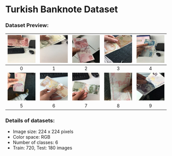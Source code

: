 # Turkish Banknote Dataset

### Dataset Preview:

|<img src="test/10/IMG_1922 resized.jpg">|<img src="test/20/IMG_1942resized.jpg">|<img src="test/10/IMG_3849 resized.jpg">|<img src="test/50/IMG_1871resized.jpg">|<img src="test/100/IMG_1900resized.jpg">|
|:-:|:-:|:-:|:-:|:-:|
|0|1|2|3|4|
|<img src="test/200/IMG_2064resized.jpg">|<img src="test/50/IMG_3216resized.jpg">|<img src="test/20/IMG_3154resized.jpg">|<img src="test/10/IMG_3935 resized.jpg">|<img src="test/5/IMG_3517 resized.jpg">|
|5|6|7|8|9|

### Details of datasets:
- Image size: 224 x 224 pixels
- Color space: RGB
- Number of classes: 6 
- Train: 720, Test: 180 images
